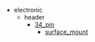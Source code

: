 * electronic
  * header
    * [34_pin](electronic/header/34_pin)
      * [surface_mount](electronic/header/34_pin/surface_mount)
